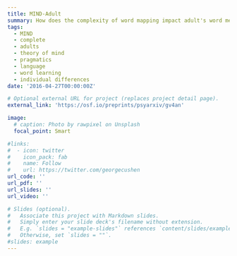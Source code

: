 ```yaml
---
title: MIND-Adult
summary: How does the complexity of word mapping impact adult's word meaning memory? We found that pragmatic inference nessesitated during word mapping facilitated the retention of novel words compared to direct mapping. Moreover, socio-cognitive skills modulated the degree of retention stability for pragmatically inferred words. In conclusion, pragmatic processes supported by social cognition affect both encoding and memory consolidation of novel word meanings.
tags:
  - MIND
  - complete
  - adults
  - theory of mind
  - pragmatics
  - language
  - word learning 
  - individual differences
date: '2016-04-27T00:00:00Z'

# Optional external URL for project (replaces project detail page).
external_link: 'https://osf.io/preprints/psyarxiv/gv4an'

image:
  # caption: Photo by rawpixel on Unsplash
  focal_point: Smart

#links:
#  - icon: twitter
#    icon_pack: fab
#    name: Follow
#    url: https://twitter.com/georgecushen
url_code: ''
url_pdf: ''
url_slides: ''
url_video: ''

# Slides (optional).
#   Associate this project with Markdown slides.
#   Simply enter your slide deck's filename without extension.
#   E.g. `slides = "example-slides"` references `content/slides/example-slides.md`.
#   Otherwise, set `slides = ""`.
#slides: example
---
```



